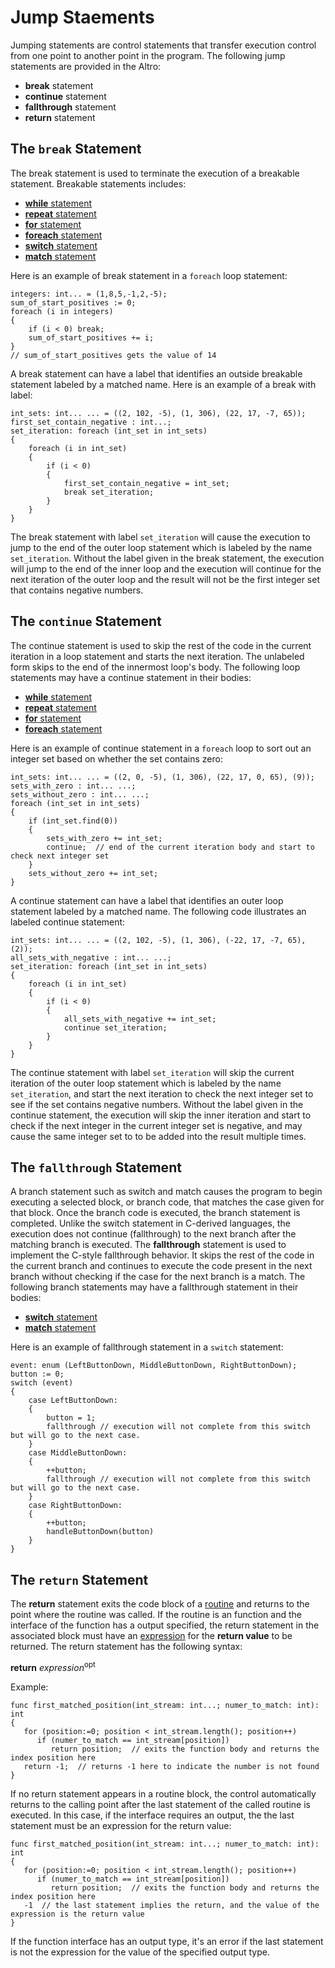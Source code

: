 # Jump Staements

Jumping statements are control statements that transfer execution control from one point to another point in the program. The following jump statements are provided in the Altro:

* **break** statement
* **continue** statement
* **fallthrough** statement
* **return** statement

## The `break` Statement

The break statement is used to terminate the execution of a breakable statement. Breakable statements includes:

* [**while** statement](StatementLoop.md)
* [**repeat** statement](StatementLoop.md)
* [**for** statement](StatementLoop.md)
* [**foreach** statement](StatementLoop.md)
* [**switch** statement](StatementSwitch.md)
* [**match** statement](StatementMatch.md)

Here is an example of break statement in a `foreach` loop statement:
```altro
integers: int... = (1,8,5,-1,2,-5);
sum_of_start_positives := 0;
foreach (i in integers)
{
    if (i < 0) break;
    sum_of_start_positives += i;
}
// sum_of_start_positives gets the value of 14
```
A break statement can have a label that identifies an outside breakable statement labeled by a matched name. Here is an example of a break with label:
```altro
int_sets: int... ... = ((2, 102, -5), (1, 306), (22, 17, -7, 65));
first_set_contain_negative : int...;
set_iteration: foreach (int_set in int_sets)
{
    foreach (i in int_set)
    {
        if (i < 0)
        {
            first_set_contain_negative = int_set;
            break set_iteration;
        }
    }
}
```
The break statement with label `set_iteration` will cause the execution to jump to the end of the outer loop statement which is labeled by the name `set_iteration`. Without the label given in the break statement, the execution will jump to the end of the inner loop and the execution will continue for the next iteration of the outer loop and the result will not be the first integer set that contains negative numbers. 

## The `continue` Statement

The continue statement is used to skip the rest of the code in the current iteration in a loop statement and starts the next iteration. The unlabeled form skips to the end of the innermost loop's body. The following loop statements may have a continue statement in their bodies:

* [**while** statement](StatementLoop.md)
* [**repeat** statement](StatementLoop.md)
* [**for** statement](StatementLoop.md)
* [**foreach** statement](StatementLoop.md)

Here is an example of continue statement in a `foreach` loop to sort out an integer set based on whether the set contains zero:
```altro
int_sets: int... ... = ((2, 0, -5), (1, 306), (22, 17, 0, 65), (9));
sets_with_zero : int... ...;
sets_without_zero : int... ...;
foreach (int_set in int_sets)
{
    if (int_set.find(0))
    {
        sets_with_zero += int_set;
        continue;  // end of the current iteration body and start to check next integer set
    }
    sets_without_zero += int_set;
}
```
A continue statement can have a label that identifies an outer loop statement labeled by a matched name. The following code illustrates an labeled continue statement:
```altro
int_sets: int... ... = ((2, 102, -5), (1, 306), (-22, 17, -7, 65), (2));
all_sets_with_negative : int... ...;
set_iteration: foreach (int_set in int_sets)
{
    foreach (i in int_set)
    {
        if (i < 0)
        {
            all_sets_with_negative += int_set;
            continue set_iteration;
        }
    }
}
```
The continue statement with label `set_iteration` will skip the current iteration of the outer loop statement which is labeled by the name `set_iteration`, and start the next iteration to check the next integer set to see if the set contains negative numbers. Without the label given in the continue statement, the execution will skip the inner iteration and start to check if the next integer in the current integer set is negative, and may cause the same integer set to to be added into the result multiple times.

## The `fallthrough` Statement

A branch statement such as switch and match causes the program to begin executing a selected block, or branch code, that matches the case given for that block. Once the branch code is executed, the branch statement is completed. Unlike the switch statement in C-derived languages, the execution does not continue (fallthrough) to the next branch after the matching branch is executed. The **fallthrough** statement is used to implement the C-style fallthrough behavior. It skips the rest of the code in the current branch and continues to execute the code present in the next branch without checking if the case for the next branch is a match. The following branch statements may have a fallthrough statement in their bodies:

* [**switch** statement](StatementSwitch.md)
* [**match** statement](StatementMatch.md)

Here is an example of fallthrough statement in a `switch` statement:
```altro
event: enum (LeftButtonDown, MiddleButtonDown, RightButtonDown);
button := 0;
switch (event)
{
    case LeftButtonDown:
    {
        button = 1;
        fallthrough // execution will not complete from this switch but will go to the next case.
    }
    case MiddleButtonDown:
    {
        ++button;
        fallthrough // execution will not complete from this switch but will go to the next case.
    }
    case RightButtonDown:
    {
        ++button;
        handleButtonDown(button)
    }
}
```

## The `return` Statement

The **return** statement exits the code block of a [routine](Routine.md) and returns to the point where the routine was called. If the routine is an function and the interface of the function has a output specified, the return statement in the associated block must have an [expression](Expressions.md) for the **return value** to be returned. The return statement has the following syntax:

**return** *expression*<sup>opt</sup>

Example:
```altro
func first_matched_position(int_stream: int...; numer_to_match: int): int
{
   for (position:=0; position < int_stream.length(); position++)
      if (numer_to_match == int_stream[position])
         return position;  // exits the function body and returns the index position here
   return -1;  // returns -1 here to indicate the number is not found
}
```
If no return statement appears in a routine block, the control automatically returns to the calling point after the last statement of the called routine is executed. In this case, if the interface requires an output, the the last statement must be an expression for the return value:
```altro
func first_matched_position(int_stream: int...; numer_to_match: int): int
{
   for (position:=0; position < int_stream.length(); position++)
      if (numer_to_match == int_stream[position])
         return position;  // exits the function body and returns the index position here
   -1  // the last statement implies the return, and the value of the expression is the return value
}
```
If the function interface has an output type, it's an error if the last statement is not the expression for the value of the specified output type.







